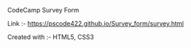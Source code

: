 CodeCamp Survey Form 

Link :- https://pscode422.github.io/Survey_form/survey.html

Created with :- HTML5, CSS3
